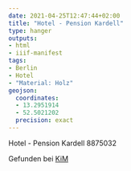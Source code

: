 ```yaml
---
date: 2021-04-25T12:47:44+02:00
title: "Hotel - Pension Kardell"
type: hanger
outputs:
- html
- iiif-manifest
tags:
- Berlin
- Hotel
- "Material: Holz"
geojson:
  coordinates:
  - 13.2951914
  - 52.5021202
  precision: exact
---
```


Hotel - Pension Kardell 8875032

<div class="source">Gefunden bei <a href="https://www.neue-arbeit-brockensammlung.de/geschaefte/zweigstelle-kim/">KiM</a></div>

